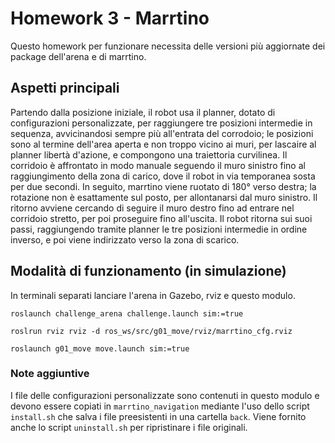 # Homework 3 - Marrtino

Questo homework per funzionare necessita delle versioni più aggiornate dei package dell'arena e di marrtino.

## Aspetti principali

Partendo dalla posizione iniziale, il robot usa il planner, dotato di configurazioni personalizzate, per raggiungere tre posizioni intermedie in sequenza, avvicinandosi sempre più all'entrata del corrodoio;
le posizioni sono al termine dell'area aperta e non troppo vicino ai muri, per lascaire al planner libertà d'azione, e compongono una traiettoria curvilinea.
Il corridoio è affrontato in modo manuale seguendo il muro sinistro fino al raggiungimento della zona di carico, dove il robot in via temporanea sosta per due secondi.
In seguito, marrtino viene ruotato di 180° verso destra; la rotazione non è esattamente sul posto, per allontanarsi dal muro sinistro.
Il ritorno avviene cercando di seguire il muro destro fino ad entrare nel corridoio stretto, per poi proseguire fino all'uscita.
Il robot ritorna sui suoi passi, raggiungendo tramite planner le tre posizioni intermedie in ordine inverso, e poi viene indirizzato verso la zona di scarico.

## Modalità di funzionamento (in simulazione)

In terminali separati lanciare l'arena in Gazebo, rviz e questo modulo.

```
roslaunch challenge_arena challenge.launch sim:=true
```

```
roslrun rviz rviz -d ros_ws/src/g01_move/rviz/marrtino_cfg.rviz
```

```
roslaunch g01_move move.launch sim:=true
```


### Note aggiuntive

I file delle configurazioni personalizzate sono contenuti in questo modulo e devono essere copiati in `marrtino_navigation` mediante l'uso dello script `install.sh` che salva i file preesistenti in una cartella `back`.
Viene fornito anche lo script `uninstall.sh` per ripristinare i file originali.
